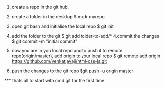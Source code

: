 1. create a repo in the git hub.

1. create a folder in the desktop
	$ mkdr myrepo
2. open git bash and initialise the local repo
	$ git init
	
3. add the folder to the git
	$ git add folder-to-add/*
4.commit the changes
	$ git commit -m "initial commit"

6. now you are in you local repo and to push it to remote repo(origin/master), add origin to your local repo
	$ git remote add origin https://github.com/venkatjavaji/html-css-js.git

7. push the changes to the git repo
	$git push -u origin master
	
*** thats all to start with cmd git for the first time


